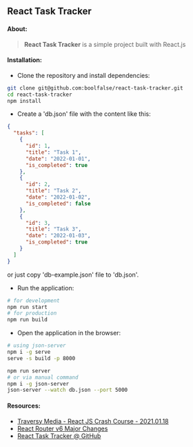 
## React Task Tracker



#### About:

> **React Task Tracker** is a simple project built with React.js


#### Installation:

- Clone the repository and install dependencies:
```bash
git clone git@github.com:boolfalse/react-task-tracker.git
cd react-task-tracker
npm install
```

- Create a 'db.json' file with the content like this:
```json
{
  "tasks": [
    {
      "id": 1,
      "title": "Task 1",
      "date": "2022-01-01",
      "is_completed": true
    },
    {
      "id": 2,
      "title": "Task 2",
      "date": "2022-01-02",
      "is_completed": false
    },
    {
      "id": 3,
      "title": "Task 3",
      "date": "2022-01-03",
      "is_completed": true
    }
  ]
}
```
or just copy 'db-example.json' file to 'db.json'.

- Run the application:
```bash
# for development
npm run start
# for production
npm run build
```

- Open the application in the browser:
```bash
# using json-server
npm i -g serve
serve -s build -p 8000

npm run server
# or via manual command
npm i -g json-server
json-server --watch db.json --port 5000
```

#### Resources:

- [Traversy Media - React JS Crash Course - 2021.01.18](https://www.youtube.com/watch?v=w7ejDZ8SWv8)
- [React Router v6 Major Changes](https://www.youtube.com/watch?v=k2Zk5cbiZhg)
- [React Task Tracker @ GitHub](https://github.com/bradtraversy/react-crash-2021)
